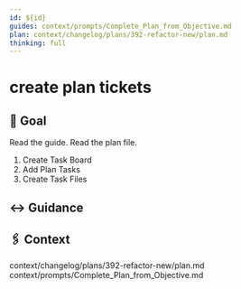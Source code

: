 ```yaml
---
id: ${id}
guides: context/prompts/Complete_Plan_from_Objective.md
plan: context/changelog/plans/392-refactor-new/plan.md
thinking: full
---
```


# create plan tickets

## 🎯 Goal
<Goal>
Read the guide.
Read the plan file.

1. Create Task Board
2. Add Plan Tasks
3. Create Task Files
</Goal>

## ↔️ Guidance
<Guidance>

</Guidance>

## 🖇️ Context

<Files>
context/changelog/plans/392-refactor-new/plan.md
</Files>

<Guides>
context/prompts/Complete_Plan_from_Objective.md
</Guides>
